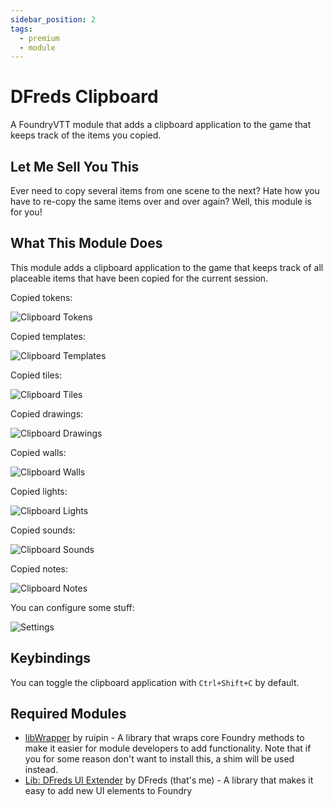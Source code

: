 ```yaml
---
sidebar_position: 2
tags:
  - premium
  - module
---
```


# DFreds Clipboard

A FoundryVTT module that adds a clipboard application to the game that keeps track of the items you copied.

## Let Me Sell You This

Ever need to copy several items from one scene to the next? Hate how you have to
re-copy the same items over and over again? Well, this module is for you!

## What This Module Does

This module adds a clipboard application to the game that keeps track of all
placeable items that have been copied for the current session.

Copied tokens:

![Clipboard Tokens](./clipboard-tokens.png)

Copied templates:

![Clipboard Templates](./clipboard-templates.png)

Copied tiles:

![Clipboard Tiles](./clipboard-tiles.png)

Copied drawings:

![Clipboard Drawings](./clipboard-drawings.png)

Copied walls:

![Clipboard Walls](./clipboard-walls.png)

Copied lights:

![Clipboard Lights](./clipboard-lights.png)

Copied sounds:

![Clipboard Sounds](./clipboard-sounds.png)

Copied notes:

![Clipboard Notes](./clipboard-notes.png)

You can configure some stuff:

![Settings](./settings.png)

## Keybindings

You can toggle the clipboard application with `Ctrl+Shift+C` by default.

## Required Modules

- [libWrapper](https://foundryvtt.com/packages/lib-wrapper) by ruipin - A
  library that wraps core Foundry methods to make it easier for module
  developers to add functionality. Note that if you for some reason don't want
  to install this, a shim will be used instead.
- [Lib: DFreds UI Extender](https://foundryvtt.com/packages/lib-dfreds-ui-extender) by DFreds (that's me) - A library that makes it easy to add new UI elements to Foundry
